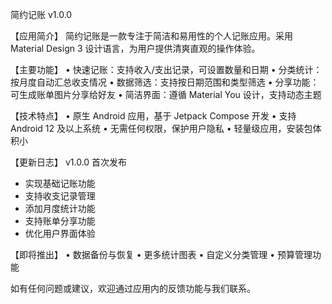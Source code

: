 <!--
 * @Author: lxhmac16 yc333@qq.com
 * @Date: 2024-12-12 15:04:03
 * @LastEditors: lxhmac16 yc333@qq.com
 * @LastEditTime: 2024-12-12 15:04:07
 * @FilePath: /newKeepAccount/versionDetail.md
 * @Description: 这是默认设置,请设置`customMade`, 打开koroFileHeader查看配置 进行设置: https://github.com/OBKoro1/koro1FileHeader/wiki/%E9%85%8D%E7%BD%AE
-->
简约记账 v1.0.0

【应用简介】
简约记账是一款专注于简洁和易用性的个人记账应用。采用 Material Design 3 设计语言，为用户提供清爽直观的操作体验。

【主要功能】
• 快速记账：支持收入/支出记录，可设置数量和日期
• 分类统计：按月度自动汇总收支情况
• 数据筛选：支持按日期范围和类型筛选
• 分享功能：可生成账单图片分享给好友
• 简洁界面：遵循 Material You 设计，支持动态主题

【技术特点】
• 原生 Android 应用，基于 Jetpack Compose 开发
• 支持 Android 12 及以上系统
• 无需任何权限，保护用户隐私
• 轻量级应用，安装包体积小

【更新日志】
v1.0.0 首次发布
- 实现基础记账功能
- 支持收支记录管理
- 添加月度统计功能
- 支持账单分享功能
- 优化用户界面体验

【即将推出】
• 数据备份与恢复
• 更多统计图表
• 自定义分类管理
• 预算管理功能

如有任何问题或建议，欢迎通过应用内的反馈功能与我们联系。